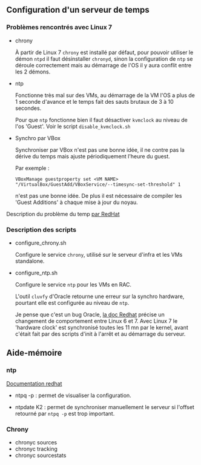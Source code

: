 ##	Configuration d'un serveur de temps

### Problèmes rencontrés avec Linux 7
* chrony

	À partir de Linux 7 `chrony` est installé par défaut, pour pouvoir utiliser
	le démon `ntpd` il faut désinstaller `chronyd`, sinon la configuration de `ntp`
	se déroule correctement mais au démarrage de l'OS il y aura conflit entre les
	2 démons.

* ntp

	Fonctionne très mal sur des VMs, au démarrage de la VM l'OS a plus de 1 seconde
	d'avance et le temps fait des sauts brutaux de 3 à 10 secondes.

	Pour que `ntp` fonctionne bien il faut désactiver `kvmclock` au niveau de
	l'os 'Guest'. Voir le script `disable_kvmclock.sh`

* Synchro par VBox

	Synchroniser par VBox n'est pas une bonne idée, il ne contre pas la dérive du
	temps mais ajuste périodiquement l'heure du guest.

	Par exemple :
	```
	VBoxManage guestproperty set <VM NAME> "/VirtualBox/GuestAdd/VBoxService/--timesync-set-threshold" 1
	```
	n'est pas une bonne idée. De plus il est nécessaire de compiler les 'Guest Additions'
	à chaque mise à jour du noyau.

Description du problème du temp [par RedHat](https://access.redhat.com/documentation/en-US/Red_Hat_Enterprise_Linux/7/html/Virtualization_Deployment_and_Administration_Guide/chap-KVM_guest_timing_management.html)

###	Description des scripts

* configure_chrony.sh

	Configure le service `chrony`, utilisé sur le serveur d'infra et les VMs
	standalone.

* configure_ntp.sh

	Configure le service `ntp` pour les VMs en RAC.

	L'outil `cluvfy` d'Oracle retourne une erreur sur la synchro hardware, pourtant
	elle est configurée au niveau de `ntp`.

	Je pense que c'est un bug Oracle, [la doc Redhat](https://access.redhat.com/documentation/en-US/Red_Hat_Enterprise_Linux/7/html/System_Administrators_Guide/sect-Configuring_the_Date_and_Time-hwclock.html)
	précise un changement de comportement entre Linux 6 et 7. Avec Linux 7 le
	'hardware clock' est synchronisé toutes les 11 mn par le kernel, avant c'était
	fait par des scripts d'init à l'arrêt et au démarrage du serveur.

## Aide-mémoire

### ntp
[Documentation redhat](https://access.redhat.com/documentation/en-US/Red_Hat_Enterprise_Linux/7/html/System_Administrators_Guide/s1-Configure_ntpdate_Servers.html)

* ntpq -p : permet de visualiser la configuration.

* ntpdate K2 : permet de synchroniser manuellement le serveur si l'offset retourné
par `ntpq -p` est trop important.

###	Chrony
* chronyc sources
* chronyc tracking
* chronyc sourcestats
